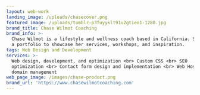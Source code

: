 ```yaml
---
layout: web-work
landing_image: /uploads/chasecover.png
featured_image: /uploads/tumblr-p3fuyyklt91u2gtieo1-1280.jpg
brand_title: Chase Wilmot Coaching
brand_info: >-
  Chase Wilmot is a lifestyle and wellness coach based in California. She needed
  a portfolio to showcase her services, workshops, and inspiration.
tags: Web Design and Development
services: >-
  Web design, development, and optimization <br> Custom CSS <br> SEO
  optimization <br> Contact form design and implementation <br> Web Hosting and
  domain management
web_page_image: /images/chase-product.png
brand_url: 'https://www.chasewilmotcoaching.com'
---
```


